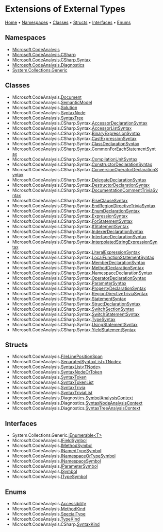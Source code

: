# Extensions of External Types <a name="_Top"></a>

[Home](README.md) &#x2022; [Namespaces](#namespaces) &#x2022; [Classes](#classes) &#x2022; [Structs](#structs) &#x2022; [Interfaces](#interfaces) &#x2022; [Enums](#enums)

## Namespaces

* [Microsoft.CodeAnalysis](https://docs.microsoft.com/en-us/dotnet/api/microsoft.codeanalysis)
* [Microsoft.CodeAnalysis.CSharp](https://docs.microsoft.com/en-us/dotnet/api/microsoft.codeanalysis.csharp)
* [Microsoft.CodeAnalysis.CSharp.Syntax](https://docs.microsoft.com/en-us/dotnet/api/microsoft.codeanalysis.csharp.syntax)
* [Microsoft.CodeAnalysis.Diagnostics](https://docs.microsoft.com/en-us/dotnet/api/microsoft.codeanalysis.diagnostics)
* [System.Collections.Generic](https://docs.microsoft.com/en-us/dotnet/api/system.collections.generic)

## Classes

* Microsoft\.CodeAnalysis\.[Document](Microsoft/CodeAnalysis/Document/README.md#_Top)
* Microsoft\.CodeAnalysis\.[SemanticModel](Microsoft/CodeAnalysis/SemanticModel/README.md#_Top)
* Microsoft\.CodeAnalysis\.[Solution](Microsoft/CodeAnalysis/Solution/README.md#_Top)
* Microsoft\.CodeAnalysis\.[SyntaxNode](Microsoft/CodeAnalysis/SyntaxNode/README.md#_Top)
* Microsoft\.CodeAnalysis\.[SyntaxTree](Microsoft/CodeAnalysis/SyntaxTree/README.md#_Top)
* Microsoft\.CodeAnalysis\.CSharp\.Syntax\.[AccessorDeclarationSyntax](Microsoft/CodeAnalysis/CSharp/Syntax/AccessorDeclarationSyntax/README.md#_Top)
* Microsoft\.CodeAnalysis\.CSharp\.Syntax\.[AccessorListSyntax](Microsoft/CodeAnalysis/CSharp/Syntax/AccessorListSyntax/README.md#_Top)
* Microsoft\.CodeAnalysis\.CSharp\.Syntax\.[BinaryExpressionSyntax](Microsoft/CodeAnalysis/CSharp/Syntax/BinaryExpressionSyntax/README.md#_Top)
* Microsoft\.CodeAnalysis\.CSharp\.Syntax\.[CastExpressionSyntax](Microsoft/CodeAnalysis/CSharp/Syntax/CastExpressionSyntax/README.md#_Top)
* Microsoft\.CodeAnalysis\.CSharp\.Syntax\.[ClassDeclarationSyntax](Microsoft/CodeAnalysis/CSharp/Syntax/ClassDeclarationSyntax/README.md#_Top)
* Microsoft\.CodeAnalysis\.CSharp\.Syntax\.[CommonForEachStatementSyntax](Microsoft/CodeAnalysis/CSharp/Syntax/CommonForEachStatementSyntax/README.md#_Top)
* Microsoft\.CodeAnalysis\.CSharp\.Syntax\.[CompilationUnitSyntax](Microsoft/CodeAnalysis/CSharp/Syntax/CompilationUnitSyntax/README.md#_Top)
* Microsoft\.CodeAnalysis\.CSharp\.Syntax\.[ConstructorDeclarationSyntax](Microsoft/CodeAnalysis/CSharp/Syntax/ConstructorDeclarationSyntax/README.md#_Top)
* Microsoft\.CodeAnalysis\.CSharp\.Syntax\.[ConversionOperatorDeclarationSyntax](Microsoft/CodeAnalysis/CSharp/Syntax/ConversionOperatorDeclarationSyntax/README.md#_Top)
* Microsoft\.CodeAnalysis\.CSharp\.Syntax\.[DelegateDeclarationSyntax](Microsoft/CodeAnalysis/CSharp/Syntax/DelegateDeclarationSyntax/README.md#_Top)
* Microsoft\.CodeAnalysis\.CSharp\.Syntax\.[DestructorDeclarationSyntax](Microsoft/CodeAnalysis/CSharp/Syntax/DestructorDeclarationSyntax/README.md#_Top)
* Microsoft\.CodeAnalysis\.CSharp\.Syntax\.[DocumentationCommentTriviaSyntax](Microsoft/CodeAnalysis/CSharp/Syntax/DocumentationCommentTriviaSyntax/README.md#_Top)
* Microsoft\.CodeAnalysis\.CSharp\.Syntax\.[ElseClauseSyntax](Microsoft/CodeAnalysis/CSharp/Syntax/ElseClauseSyntax/README.md#_Top)
* Microsoft\.CodeAnalysis\.CSharp\.Syntax\.[EndRegionDirectiveTriviaSyntax](Microsoft/CodeAnalysis/CSharp/Syntax/EndRegionDirectiveTriviaSyntax/README.md#_Top)
* Microsoft\.CodeAnalysis\.CSharp\.Syntax\.[EnumDeclarationSyntax](Microsoft/CodeAnalysis/CSharp/Syntax/EnumDeclarationSyntax/README.md#_Top)
* Microsoft\.CodeAnalysis\.CSharp\.Syntax\.[ExpressionSyntax](Microsoft/CodeAnalysis/CSharp/Syntax/ExpressionSyntax/README.md#_Top)
* Microsoft\.CodeAnalysis\.CSharp\.Syntax\.[ForStatementSyntax](Microsoft/CodeAnalysis/CSharp/Syntax/ForStatementSyntax/README.md#_Top)
* Microsoft\.CodeAnalysis\.CSharp\.Syntax\.[IfStatementSyntax](Microsoft/CodeAnalysis/CSharp/Syntax/IfStatementSyntax/README.md#_Top)
* Microsoft\.CodeAnalysis\.CSharp\.Syntax\.[IndexerDeclarationSyntax](Microsoft/CodeAnalysis/CSharp/Syntax/IndexerDeclarationSyntax/README.md#_Top)
* Microsoft\.CodeAnalysis\.CSharp\.Syntax\.[InterfaceDeclarationSyntax](Microsoft/CodeAnalysis/CSharp/Syntax/InterfaceDeclarationSyntax/README.md#_Top)
* Microsoft\.CodeAnalysis\.CSharp\.Syntax\.[InterpolatedStringExpressionSyntax](Microsoft/CodeAnalysis/CSharp/Syntax/InterpolatedStringExpressionSyntax/README.md#_Top)
* Microsoft\.CodeAnalysis\.CSharp\.Syntax\.[LiteralExpressionSyntax](Microsoft/CodeAnalysis/CSharp/Syntax/LiteralExpressionSyntax/README.md#_Top)
* Microsoft\.CodeAnalysis\.CSharp\.Syntax\.[LocalFunctionStatementSyntax](Microsoft/CodeAnalysis/CSharp/Syntax/LocalFunctionStatementSyntax/README.md#_Top)
* Microsoft\.CodeAnalysis\.CSharp\.Syntax\.[MemberDeclarationSyntax](Microsoft/CodeAnalysis/CSharp/Syntax/MemberDeclarationSyntax/README.md#_Top)
* Microsoft\.CodeAnalysis\.CSharp\.Syntax\.[MethodDeclarationSyntax](Microsoft/CodeAnalysis/CSharp/Syntax/MethodDeclarationSyntax/README.md#_Top)
* Microsoft\.CodeAnalysis\.CSharp\.Syntax\.[NamespaceDeclarationSyntax](Microsoft/CodeAnalysis/CSharp/Syntax/NamespaceDeclarationSyntax/README.md#_Top)
* Microsoft\.CodeAnalysis\.CSharp\.Syntax\.[OperatorDeclarationSyntax](Microsoft/CodeAnalysis/CSharp/Syntax/OperatorDeclarationSyntax/README.md#_Top)
* Microsoft\.CodeAnalysis\.CSharp\.Syntax\.[ParameterSyntax](Microsoft/CodeAnalysis/CSharp/Syntax/ParameterSyntax/README.md#_Top)
* Microsoft\.CodeAnalysis\.CSharp\.Syntax\.[PropertyDeclarationSyntax](Microsoft/CodeAnalysis/CSharp/Syntax/PropertyDeclarationSyntax/README.md#_Top)
* Microsoft\.CodeAnalysis\.CSharp\.Syntax\.[RegionDirectiveTriviaSyntax](Microsoft/CodeAnalysis/CSharp/Syntax/RegionDirectiveTriviaSyntax/README.md#_Top)
* Microsoft\.CodeAnalysis\.CSharp\.Syntax\.[StatementSyntax](Microsoft/CodeAnalysis/CSharp/Syntax/StatementSyntax/README.md#_Top)
* Microsoft\.CodeAnalysis\.CSharp\.Syntax\.[StructDeclarationSyntax](Microsoft/CodeAnalysis/CSharp/Syntax/StructDeclarationSyntax/README.md#_Top)
* Microsoft\.CodeAnalysis\.CSharp\.Syntax\.[SwitchSectionSyntax](Microsoft/CodeAnalysis/CSharp/Syntax/SwitchSectionSyntax/README.md#_Top)
* Microsoft\.CodeAnalysis\.CSharp\.Syntax\.[SwitchStatementSyntax](Microsoft/CodeAnalysis/CSharp/Syntax/SwitchStatementSyntax/README.md#_Top)
* Microsoft\.CodeAnalysis\.CSharp\.Syntax\.[TypeSyntax](Microsoft/CodeAnalysis/CSharp/Syntax/TypeSyntax/README.md#_Top)
* Microsoft\.CodeAnalysis\.CSharp\.Syntax\.[UsingStatementSyntax](Microsoft/CodeAnalysis/CSharp/Syntax/UsingStatementSyntax/README.md#_Top)
* Microsoft\.CodeAnalysis\.CSharp\.Syntax\.[YieldStatementSyntax](Microsoft/CodeAnalysis/CSharp/Syntax/YieldStatementSyntax/README.md#_Top)

## Structs

* Microsoft\.CodeAnalysis\.[FileLinePositionSpan](Microsoft/CodeAnalysis/FileLinePositionSpan/README.md#_Top)
* Microsoft\.CodeAnalysis\.[SeparatedSyntaxList\<TNode>](Microsoft/CodeAnalysis/SeparatedSyntaxList-1/README.md#_Top)
* Microsoft\.CodeAnalysis\.[SyntaxList\<TNode>](Microsoft/CodeAnalysis/SyntaxList-1/README.md#_Top)
* Microsoft\.CodeAnalysis\.[SyntaxNodeOrToken](Microsoft/CodeAnalysis/SyntaxNodeOrToken/README.md#_Top)
* Microsoft\.CodeAnalysis\.[SyntaxToken](Microsoft/CodeAnalysis/SyntaxToken/README.md#_Top)
* Microsoft\.CodeAnalysis\.[SyntaxTokenList](Microsoft/CodeAnalysis/SyntaxTokenList/README.md#_Top)
* Microsoft\.CodeAnalysis\.[SyntaxTrivia](Microsoft/CodeAnalysis/SyntaxTrivia/README.md#_Top)
* Microsoft\.CodeAnalysis\.[SyntaxTriviaList](Microsoft/CodeAnalysis/SyntaxTriviaList/README.md#_Top)
* Microsoft\.CodeAnalysis\.Diagnostics\.[SymbolAnalysisContext](Microsoft/CodeAnalysis/Diagnostics/SymbolAnalysisContext/README.md#_Top)
* Microsoft\.CodeAnalysis\.Diagnostics\.[SyntaxNodeAnalysisContext](Microsoft/CodeAnalysis/Diagnostics/SyntaxNodeAnalysisContext/README.md#_Top)
* Microsoft\.CodeAnalysis\.Diagnostics\.[SyntaxTreeAnalysisContext](Microsoft/CodeAnalysis/Diagnostics/SyntaxTreeAnalysisContext/README.md#_Top)

## Interfaces

* System\.Collections\.Generic\.[IEnumerable\<T>](System/Collections/Generic/IEnumerable-1/README.md#_Top)
* Microsoft\.CodeAnalysis\.[IFieldSymbol](Microsoft/CodeAnalysis/IFieldSymbol/README.md#_Top)
* Microsoft\.CodeAnalysis\.[IMethodSymbol](Microsoft/CodeAnalysis/IMethodSymbol/README.md#_Top)
* Microsoft\.CodeAnalysis\.[INamedTypeSymbol](Microsoft/CodeAnalysis/INamedTypeSymbol/README.md#_Top)
* Microsoft\.CodeAnalysis\.[INamespaceOrTypeSymbol](Microsoft/CodeAnalysis/INamespaceOrTypeSymbol/README.md#_Top)
* Microsoft\.CodeAnalysis\.[INamespaceSymbol](Microsoft/CodeAnalysis/INamespaceSymbol/README.md#_Top)
* Microsoft\.CodeAnalysis\.[IParameterSymbol](Microsoft/CodeAnalysis/IParameterSymbol/README.md#_Top)
* Microsoft\.CodeAnalysis\.[ISymbol](Microsoft/CodeAnalysis/ISymbol/README.md#_Top)
* Microsoft\.CodeAnalysis\.[ITypeSymbol](Microsoft/CodeAnalysis/ITypeSymbol/README.md#_Top)

## Enums

* Microsoft\.CodeAnalysis\.[Accessibility](Microsoft/CodeAnalysis/Accessibility/README.md#_Top)
* Microsoft\.CodeAnalysis\.[MethodKind](Microsoft/CodeAnalysis/MethodKind/README.md#_Top)
* Microsoft\.CodeAnalysis\.[SpecialType](Microsoft/CodeAnalysis/SpecialType/README.md#_Top)
* Microsoft\.CodeAnalysis\.[TypeKind](Microsoft/CodeAnalysis/TypeKind/README.md#_Top)
* Microsoft\.CodeAnalysis\.CSharp\.[SyntaxKind](Microsoft/CodeAnalysis/CSharp/SyntaxKind/README.md#_Top)
